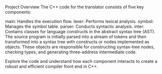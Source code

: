 Project Overview
The C++ code for the translator consists of five key components:

main: Handles the execution flow.
lexer: Performs lexical analysis.
symbol: Manages the symbol table.
parser: Conducts syntactic analysis.
inter: Contains classes for language constructs in the abstract syntax tree (AST).
The source program is initially parsed into a stream of tokens and then transformed into a syntax tree with constructs or nodes implemented as objects. These objects are responsible for constructing syntax-tree nodes, checking types, and generating three-address intermediate code.

Explore the code and understand how each component interacts to create a robust and efficient compiler front end in C++.
